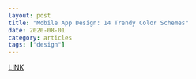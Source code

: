 ```yaml
---
layout: post
title: "Mobile App Design: 14 Trendy Color Schemes"
date: 2020-08-01
category: articles
tags: ["design"]
---
```

[LINK](https://medium.com/@Adoriasoft/mobile-app-design-14-trendy-color-schemes-2669b5bb77d3)